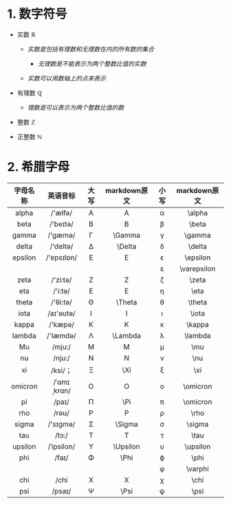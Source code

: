 # 1. 数字符号

- 实数 $\mathbb R$
    - *实数是包括有理数和无理数在内的所有数的集合*
        - *无理数是不能表示为两个整数比值的实数*

    - *实数可以用数轴上的点来表示*

- 有理数 $\mathbb Q$
    - *理数是可以表示为两个整数比值的数*

- 整数 $\mathbb Z$
- 正整数 $\mathbb N$

# 2. 希腊字母

| **字母名称** | **英语音标** | **大写** | **markdown原文** | **小写** | **markdown原文** |
| :----------: | :----------: | :------: | :--------------: | :------: | :--------------: |
|    alpha     |   /'ælfə/    |    A     |        A         |    α     |     \\alpha      |
|     beta     |   /'beɪtə/   |    B     |        B         |    β     |      \\beta      |
|    gamma     |   /'gæmə/    |    Γ     |     \\Gamma      |    γ     |     \\gamma      |
|    delta     |   /'deltə/   |    Δ     |     \\Delta      |    δ     |     \\delta      |
|   epsilon    |  /'epsɪlɒn/  |    E     |        E         |    ϵ     |    \\epsilon     |
|              |              |          |                  |    ε     |   \\varepsilon   |
|     zeta     |   /'zi:tə/   |    Z     |        Z         |    ζ     |      \\zeta      |
|     eta      |   /'i:tə/    |    E     |        E         |    η     |      \\eta       |
|    theta     |   /'θi:tə/   |    Θ     |     \\Theta      |    θ     |     \\theta      |
|     iota     |  /aɪ'əʊtə/   |    I     |        I         |    ι     |      \\iota      |
|    kappa     |   /'kæpə/    |    K     |        K         |    κ     |     \\kappa      |
|    lambda    |   /'læmdə/   |    Λ     |     \\Lambda     |    λ     |     \\lambda     |
|      Mu      |    /mju:/    |    M     |        M         |    μ     |       \\mu       |
|      nu      |    /nju:/    |    N     |        N         |    ν     |       \\nu       |
|      xi      |   /ksi/；    |    Ξ     |       \\Xi       |    ξ     |       \\xi       |
|   omicron    | /ˈɑmɪˌkrɑn/  |    O     |        O         |    ο     |    \\omicron     |
|      pi      |    /paɪ/     |    Π     |       \\Pi       |    π     |    \\omicron     |
|     rho      |    /rəʊ/     |    P     |        P         |    ρ     |      \\rho       |
|    sigma     |   /'sɪɡmə/   |    Σ     |     \\Sigma      |    σ     |     \\sigma      |
|     tau      |    /tɔ:/     |    T     |        T         |    τ     |      \\tau       |
|   upsilon    |  /ˈipsilon/  |    Υ     |    \\Upsilon     |    υ     |    \\upsilon     |
|     phi      |    /faɪ/     |    Φ     |      \\Phi       |    ϕ     |      \\phi       |
|              |              |          |                  |    φ     |     \\varphi     |
|     chi      |     /chi     |    X     |        X         |    χ     |      \\chi       |
|     psi      |    /psaɪ/    |    Ψ     |      \\Psi       |    ψ     |      \\psi       |

